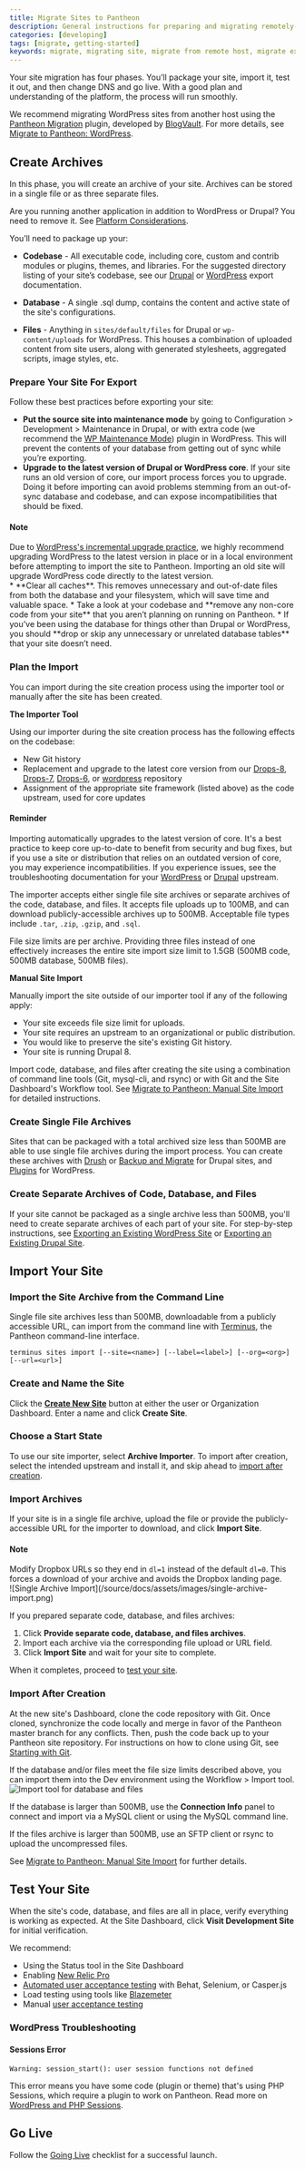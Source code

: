 ```yaml
---
title: Migrate Sites to Pantheon
description: General instructions for preparing and migrating remotely-hosted Drupal or WordPress sites to Pantheon.
categories: [developing]
tags: [migrate, getting-started]
keywords: migrate, migrating site, migrate from remote host, migrate existing site, migrate from other host, migrate from another host, how to migrate an existing site, alternate host, another host, migration, migrations, migrates, move site to pantheon, move from remote host, move from current host, move hosts, changing hosting providers, how to move hosting to pantheon
---
```


Your site migration has four phases. You’ll package your site, import it, test it out, and then change DNS and go live. With a good plan and understanding of the platform, the process will run smoothly.

We recommend migrating WordPress sites from another host using the [Pantheon Migration](https://wordpress.org/plugins/bv-pantheon-migration/) plugin, developed by [BlogVault](https://blogvault.net/). For more details, see [Migrate to Pantheon: WordPress](/docs/migrate-wordpress).

## Create Archives

In this phase, you will create an archive of your site. Archives can be stored in a single file or as three separate files.

Are you running another application in addition to WordPress or Drupal? You need to remove it. See [Platform Considerations](/docs/platform-considerations/#one-application-per-site).

You’ll need to package up your:

- **Codebase** - All executable code, including core, custom and contrib modules or plugins, themes, and libraries. For the suggested directory listing of your site’s codebase, see our [Drupal](/docs/drupal-export#manually-create-archive) or [WordPress](/docs/wordpress-export#manually-create-separate-site-archives) export documentation.

- **Database** - A single .sql dump, contains the content and active state of the site's configurations.

- **Files** - Anything in `sites/default/files` for Drupal or `wp-content/uploads` for WordPress. This houses a combination of uploaded content from site users, along with generated stylesheets, aggregated scripts, image styles, etc.


### Prepare Your Site For Export

Follow these best practices before exporting your site:

* **Put the source site into maintenance mode** by going to Configuration > Development > Maintenance in Drupal, or with extra code (we recommend the [WP Maintenance Mode](https://wordpress.org/plugins/wp-maintenance-mode/)) plugin in WordPress.  This will prevent the contents of your database from getting out of sync while you’re exporting.
* **Upgrade to the latest version of Drupal or WordPress core**. If your site runs an old version of core, our import process forces you to upgrade. Doing it before importing can avoid problems stemming from an out-of-sync database and codebase, and can expose incompatibilities that should be fixed.

<div class="alert alert-info" role="alert">
<h4>Note</h4>
Due to <a href="https://codex.wordpress.org/Upgrading_WordPress_-_Extended_Instructions#Upgrading_Across_Multiple_Versions">WordPress's incremental upgrade practice</a>, we highly recommend upgrading WordPress to the latest version in place or in a local environment before attempting to import the site to Pantheon. Importing an old site will upgrade WordPress code directly to the latest version.</div>
* **Clear all caches**. This removes unnecessary and out-of-date files from both the database and your filesystem, which will save time and valuable space.
* Take a look at your codebase and **remove any non-core code from your site** that you aren’t planning on running on Pantheon.
* If you’ve been using the database for things other than Drupal or WordPress, you should **drop or skip any unnecessary or unrelated database tables** that your site doesn’t need.

### Plan the Import
You can import during the site creation process using the importer tool or manually after the site has been created.

**The Importer Tool**

Using our importer during the site creation process has the following effects on the codebase:

 - New Git history
 - Replacement and upgrade to the latest core version from our [Drops-8](https://github.com/pantheon-systems/drops-8), [Drops-7](https://github.com/pantheon-systems/drops-7), [Drops-6](https://github.com/pantheon-systems/drops-6), or [wordpress](https://github.com/pantheon-systems/wordpress) repository
 - Assignment of the appropriate site framework (listed above) as the code upstream, used for core updates

<div class="alert alert-info" role="alert">
<h4>Reminder</h4>Importing automatically upgrades to the latest version of core. It's a best practice to keep core up-to-date to benefit from security and bug fixes, but if you use a site or distribution that relies on an outdated version of core, you may experience incompatibilities. If you experience issues, see the troubleshooting documentation for your <a href="https://codex.wordpress.org/Updating_WordPress#Troubleshooting">WordPress</a> or <a href="https://www.drupal.org/troubleshooting"> Drupal</a> upstream.</div>

The importer accepts either single file site archives or separate archives of the code, database, and files. It accepts file uploads up to 100MB, and can download publicly-accessible archives up to 500MB. Acceptable file types include `.tar`, `.zip`, `.gzip`, and `.sql`.

File size limits are per archive. Providing three files instead of one effectively increases the entire site import size limit to 1.5GB (500MB code, 500MB database, 500MB files).

**Manual Site Import**

Manually import the site outside of our importer tool if any of the following apply:

- Your site exceeds file size limit for uploads.
- Your site requires an upstream to an organizational or public distribution.
- You would like to preserve the site's existing Git history.
- Your site is running Drupal 8.

Import code, database, and files after creating the site using a combination of command line tools (Git, mysql-cli, and rsync) or with Git and the Site Dashboard's Workflow tool. See [Migrate to Pantheon: Manual Site Import](/docs/manual-import) for detailed instructions.

### Create Single File Archives
 Sites that can be packaged with a total archived size less than 500MB are able to use single file archives during the import process. You can create these archives with [Drush](/docs/drupal-export#create-archive-using-drush) or [Backup and Migrate](/docs/drupal-export#create-archive-using-backup-and-migrate) for Drupal sites, and [Plugins](/docs/wordpress-export#export-wordpress-via-plugins) for WordPress.

### Create Separate Archives of Code, Database, and Files

If your site cannot be packaged as a single archive less than 500MB, you'll need to create separate archives of each part of your site. For step-by-step instructions, see [Exporting an Existing WordPress Site](/docs/wordpress-export#manually-create-separate-site-archives) or [Exporting an Existing Drupal Site](/docs/drupal-export#manually-create-archive).

## Import Your Site

### Import the Site Archive from the Command Line
Single file site archives less than 500MB, downloadable from a publicly accessible URL, can import from the command line with [Terminus](/docs/terminus/), the Pantheon command-line interface.

```
terminus sites import [--site=<name>] [--label=<label>] [--org=<org>] [--url=<url>]
```

### Create and Name the Site

Click the [**Create New Site**](https://dashboard.pantheon.io/sites/create) button at either the user or Organization Dashboard. Enter a name and click **Create Site**.

### Choose a Start State
To use our site importer, select **Archive Importer**.
To import after creation, select the intended upstream and install it, and skip ahead to [import after creation](#import-after-creation).

### Import Archives

If your site is in a single file archive, upload the file or provide the publicly-accessible URL for the importer to download, and click **Import Site**. <div class="alert alert-info" role="alert">

<h4>Note</h4>
Modify Dropbox URLs so they end in <code>dl=1</code> instead of the default <code>dl=0</code>. This forces a download of your archive and avoids the Dropbox landing page.  </div>
 ![Single Archive Import](/source/docs/assets/images/single-archive-import.png)

If you prepared separate code, database, and files archives:

 1. Click **Provide separate code, database, and files archives**.
 2. Import each archive via the corresponding file upload or URL field.
 3. Click **Import Site** and wait for your site to complete.

When it completes, proceed to [test your site](#test-your-site).

### Import After Creation

At the new site's Dashboard, clone the code repository with Git. Once cloned, synchronize the code locally and merge in favor of the Pantheon master branch for any conflicts. Then, push the code back up to your Pantheon site repository. For instructions on how to clone using Git, see [Starting with Git](/docs/git/).

If the database and/or files meet the file size limits described above, you can import them into the Dev environment using the Workflow > Import tool.
 ![Import tool for database and files](/source/docs/assets/images/import-tool-db-and-files.png)

If the database is larger than 500MB, use the **Connection Info** panel to connect and import via a MySQL client or using the MySQL command line.

If the files archive is larger than 500MB, use an SFTP client or rsync to upload the uncompressed files.

See [Migrate to Pantheon: Manual Site Import](/docs/manual-import) for further details.

## Test Your Site
When the site's code, database, and files are all in place, verify everything is working as expected. At the Site Dashboard, click **Visit Development Site** for initial verification.

We recommend:

 - Using the Status tool in the Site Dashboard
 - Enabling [New Relic Pro](/docs/new-relic)
 - [Automated user acceptance testing](/docs/guides/wordpress-automated-testing) with Behat, Selenium, or Casper.js
 - Load testing using tools like [Blazemeter](/docs/guides/load-testing-with-blazemeter/)
 - Manual [user acceptance testing](https://en.wikipedia.org/wiki/Acceptance_testing#User_acceptance_testing)

### WordPress Troubleshooting
#### Sessions Error
```
Warning: session_start(): user session functions not defined
```  
This error means you have some code (plugin or theme) that's using PHP Sessions, which require a plugin to work on Pantheon. Read more on [WordPress and PHP Sessions](/docs/wordpress-sessions).

## Go Live
Follow the [Going Live](/docs/going-live) checklist for a successful launch.
